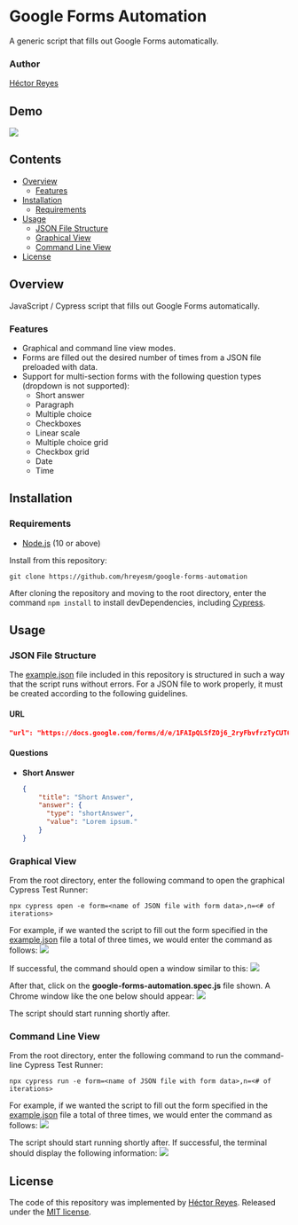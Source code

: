 # Google Forms Automation
A generic script that fills out Google Forms automatically.

### Author
[Héctor Reyes](https://github.com/hreyesm)

## Demo
![](./img/demo.gif)

## Contents
* [Overview](#overview)
  * [Features](#features)
* [Installation](#installation)
  * [Requirements](#requirements)
* [Usage](#usage)
  * [JSON File Structure](#json-file-structure)
  * [Graphical View](#graphical-view)
  * [Command Line View](#command-line-view)
* [License](#license)

## Overview
JavaScript / Cypress script that fills out Google Forms automatically.

### Features
* Graphical and command line view modes.
* Forms are filled out the desired number of times from a JSON file preloaded with data.
* Support for multi-section forms with the following question types (dropdown is not supported):
  * Short answer
  * Paragraph
  * Multiple choice
  * Checkboxes
  * Linear scale
  * Multiple choice grid
  * Checkbox grid
  * Date
  * Time
 
## Installation

### Requirements
* [Node.js](https://nodejs.org/en/) (10 or above)

Install from this repository:
```
git clone https://github.com/hreyesm/google-forms-automation
```

After cloning the repository and moving to the root directory, enter the command `npm install` to install devDependencies, including [Cypress](https://www.cypress.io/).

## Usage

### JSON File Structure
The [example.json](./cypress/fixtures/example.json) file included in this repository is structured in such a way that the script runs without errors. For a JSON file to work properly, it must be created according to the following guidelines.

#### URL
```json
"url": "https://docs.google.com/forms/d/e/1FAIpQLSfZOj6_2ryFbvfrzTyCUT6prKCP7blBJpq9SIJnwPFl4X9hRQ/viewform"
```

#### Questions
* **Short Answer**
  ```json
  {
      "title": "Short Answer",
      "answer": {
        "type": "shortAnswer",
        "value": "Lorem ipsum."
      }
  }
  ```

### Graphical View
From the root directory, enter the following command to open the graphical Cypress Test Runner:
```
npx cypress open -e form=<name of JSON file with form data>,n=<# of iterations>
```
For example, if we wanted the script to fill out the form specified in the [example.json](./cypress/fixtures/example.json) file a total of three times, we would enter the command as follows:
![](./img/open.jpg)

If successful, the command should open a window similar to this:
![](./img/test-runner.jpg)

After that, click on the **google-forms-automation.spec.js** file shown. A Chrome window like the one below should appear:
![](./img/chrome.jpg)

The script should start running shortly after.

### Command Line View
From the root directory, enter the following command to run the command-line Cypress Test Runner:
```
npx cypress run -e form=<name of JSON file with form data>,n=<# of iterations>
```
For example, if we wanted the script to fill out the form specified in the [example.json](./cypress/fixtures/example.json) file a total of three times, we would enter the command as follows:
![](./img/run.jpg)

The script should start running shortly after. If successful, the terminal should display the following information:
![](./img/command-line.jpg)

## License
The code of this repository was implemented by [Héctor Reyes](https://github.com/hreyesm). Released under the [MIT license](./LICENSE).
